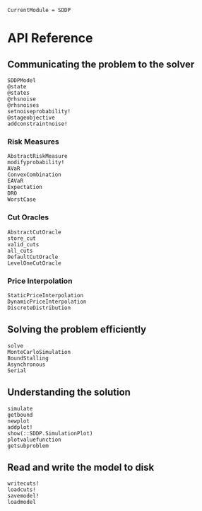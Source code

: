 ```@meta
CurrentModule = SDDP
```

# API Reference

## Communicating the problem to the solver

```@docs
SDDPModel
@state
@states
@rhsnoise
@rhsnoises
setnoiseprobability!
@stageobjective
addconstraintnoise!
```

### Risk Measures
```@docs
AbstractRiskMeasure
modifyprobability!
AVaR
ConvexCombination
EAVaR
Expectation
DRO
WorstCase
```

### Cut Oracles
```@docs
AbstractCutOracle
store_cut
valid_cuts
all_cuts
DefaultCutOracle
LevelOneCutOracle
```

### Price Interpolation
```@docs
StaticPriceInterpolation
DynamicPriceInterpolation
DiscreteDistribution
```


## Solving the problem efficiently
```@docs
solve
MonteCarloSimulation
BoundStalling
Asynchronous
Serial
```
## Understanding the solution
```@docs
simulate
getbound
newplot
addplot!
show(::SDDP.SimulationPlot)
plotvaluefunction
getsubproblem
```

## Read and write the model to disk

```@docs
writecuts!
loadcuts!
savemodel!
loadmodel
```
